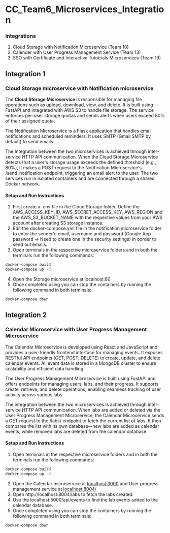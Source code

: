 # CC_Team6_Microservices_Integration

### Integrations
1. Cloud Storage with Notification Microservice (Team 10)
2. Calender with User Progress Management Service (Team 13)
3. SSO with Certificate and Interactive Tutotrials Microservices (Team 19)

## Integration 1
### Cloud Storage microservice with Notification microservice

The **Cloud Storage Microservice** is responsible for managing file operations such as upload, download, view, and delete. It is built using FastAPI and integrated with AWS S3 to handle file storage. The service enforces per-user storage quotas and sends alerts when users exceed 80% of their assigned quota.

The Notification Microservice is a Flask application that handles email notifications and scheduled reminders. It uses SMTP (Gmail SMTP by default) to send emails.

The Integration between the two microservices is achieved through inter-service HTTP API communication. When the Cloud Storage Microservice detects that a user's storage usage exceeds the defined threshold (e.g., 80%), it makes a POST request to the Notification Microservice's /send_notification endpoint, triggering an email alert to the user. The two services run in isolated containers and are connected through a shared Docker network.

#### Setup and Run Instructions
1. First create a .env file in the Cloud Storage folder. Define the AWS_ACCESS_KEY_ID, AWS_SECRET_ACCESS_KEY, AWS_REGION and the AWS_S3_BUCKET_NAME with the respective values from your AWS account after creating S3 storage instance.
2. Edit the docker-compose.yml file in the notification microservice folder to enter the sender'e email, username and password (Google App password -> Need to create one in the security settings) in oorder to send out emails.
3. Open terminals in the respective microservice folders and in both the terminals run the following commands:
```bash
docker-compose build
docker-compose up -d
```
4. Open the Storage microservice at localhost:80
5. Once completed using you can stop the containers by running the following command in both terminals:
```bash
docker-compose down
```

## Integration 2
### Calendar Microservice with User Progress Management Microservice

The Calendar Microservice is developed using React and JavaScript and provides a user-friendly frontend interface for managing events. It exposes RESTful API endpoints (GET, POST, DELETE) to create, update, and delete calendar events. All event data is stored in a MongoDB cluster to ensure scalability and efficient data handling.

The User Progress Management Microservice is built using FastAPI and offers endpoints for managing users, labs, and their progress. It supports create, retrieve, and delete operations, enabling seamless tracking of user activity across various labs.

The integration between the two microservices is achieved through inter-service HTTP API communication. When labs are added or deleted via the User Progress Management Microservice, the Calendar Microservice sends a GET request to the /labs/ endpoint to fetch the current list of labs. It then compares the list with its own database—new labs are added as calendar events, while removed labs are deleted from the calendar database.

#### Setup and Run Instructions
1. Open terminals in the respective microservice folders and in both the terminals run the following commands:
```bash
docker-compose build
docker-compose up -d
```
2. Open the Calendar microservice at [localhost:3000](http://localhost:3000/) and User progress management service at [localhost:8004/](http://localhost:8004/docs#/default)
3. Open http://localhost:8004/labs to fetch the labs created.
4. Use the localhost:5000/api/events to find the lab events added to the calendar database.
5. Once completed using you can stop the containers by running the following command in both terminals:
```bash
docker-compose down
```
